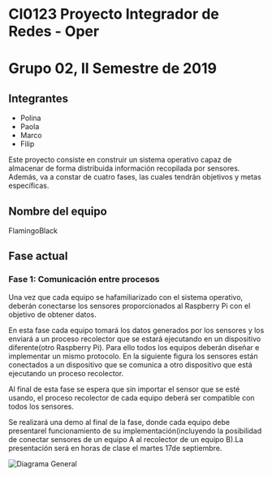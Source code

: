 # CI0123 Proyecto Integrador de Redes - Oper
# Grupo 02, II Semestre de 2019

## Integrantes

* Polina 
* Paola
* Marco
* Filip

Este proyecto consiste en construir un sistema operativo capaz de almacenar de forma distribuida información recopilada por sensores. Además, va a constar de cuatro fases, las cuales tendrán objetivos y metas específicas.
## Nombre del equipo 
FlamingoBlack

## Fase actual

### Fase 1: Comunicación entre procesos

Una vez que cada equipo se hafamiliarizado con el sistema operativo, deberán conectarse los sensores proporcionados al Raspberry Pi con el objetivo de obtener datos.

En esta fase cada equipo tomará los datos generados por los sensores y los enviará a un proceso recolector que se estará ejecutando en un dispositivo diferente(otro Raspberry Pi). Para ello todos los equipos deberán diseñar e implementar un mismo protocolo. En la siguiente figura los sensores están conectados a un dispositivo que se comunica a otro dispositivo que está ejecutando un proceso recolector.

Al final de esta fase se espera que sin importar el sensor que se esté usando, el proceso recolector de cada equipo deberá ser compatible con todos los sensores.

Se realizará una demo al final de la fase, donde cada equipo debe presentarel funcionamiento de su implementación(incluyendo la posibilidad de conectar sensores de un equipo A al recolector de un equipo B).La presentación será en horas de clase el martes 17de septiembre. 


![Diagrama General](https://ibb.co/nmXyn88)

